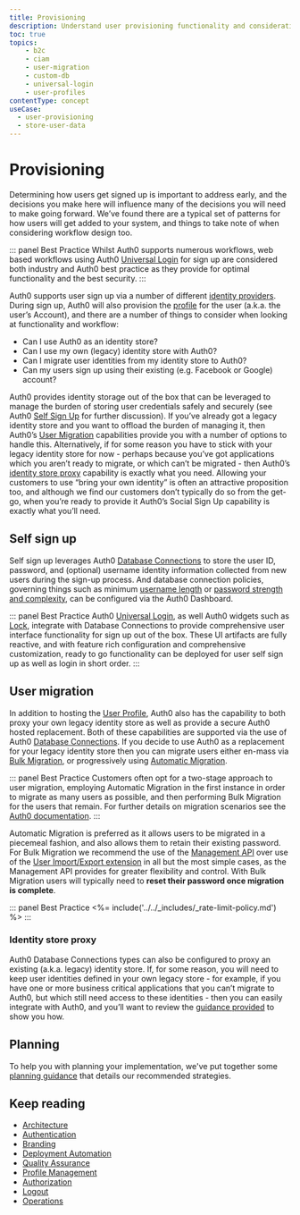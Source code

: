 ```yaml
---
title: Provisioning
description: Understand user provisioning functionality and considerations for your B2C implementation. 
toc: true
topics:
    - b2c
    - ciam
    - user-migration
    - custom-db
    - universal-login
    - user-profiles
contentType: concept
useCase:
  - user-provisioning
  - store-user-data
---
```

# Provisioning

Determining how users get signed up is important to address early, and the decisions you make here will influence many of the decisions you will need to make going forward. We’ve found there are a typical set of patterns for how users will get added to your system, and things to take note of when considering workflow design too.

::: panel Best Practice
Whilst Auth0 supports numerous workflows, web based workflows using Auth0 [Universal Login](/hosted-pages/login) for sign up are considered both industry and Auth0 best practice as they provide for optimal functionality and the best security.
:::

Auth0 supports user sign up via a number of different [identity providers](/identityproviders). During sign up, Auth0 will also provision the [profile](/users/concepts/overview-user-profile) for the user (a.k.a. the user’s Account), and there are a number of things to consider when looking at functionality and workflow:

* Can I use Auth0 as an identity store?
* Can I use my own (legacy) identity store with Auth0?
* Can I migrate user identities from my identity store to Auth0?
* Can my users sign up using their existing (e.g. Facebook or Google) account?

Auth0 provides identity storage out of the box that can be leveraged to manage the burden of storing user credentials safely and securely (see Auth0 [Self Sign Up](#self-sign-up) for further discussion). If you’ve already got a legacy identity store and you want to offload the burden of managing it, then Auth0’s [User Migration](#user-migration) capabilities provide you with a number of options to handle this. Alternatively, if for some reason you have to stick with your legacy identity store for now - perhaps because you’ve got applications which you aren’t ready to migrate, or which can’t be migrated - then Auth0’s [identity store proxy](#identity-store-proxy) capability is exactly what you need. Allowing your customers to use “bring your own identity” is often an attractive proposition too, and although we find our customers don’t typically do so from the get-go, when you’re ready to provide it Auth0’s Social Sign Up capability is exactly what you’ll need. 

## Self sign up

Self sign up leverages Auth0 [Database Connections](/connections/database) to store the user ID, password, and (optional) username identity information collected from new users during the sign-up process. And database connection policies, governing things such as minimum [username length](connections/database/require-username#username-length) or [password strength and complexity](/connections/database/password-options), can be configured via the Auth0 Dashboard. 

::: panel Best Practice
Auth0 [Universal Login](/hosted-pages/login), as well Auth0 widgets such as [Lock](https://auth0.com/lock), integrate with Database Connections to provide comprehensive user interface functionality for sign up out of the box. These UI artifacts are fully reactive, and with feature rich configuration and comprehensive customization, ready to go functionality can be deployed for user self sign up as well as login in short order.
:::

## User migration

In addition to hosting the [User Profile](/architecture-scenarios/implementation/b2c/b2c-profile-mgmt), Auth0 also has the capability to both proxy your own legacy identity store as well as provide a secure Auth0 hosted replacement. Both of these capabilities are supported via the use of Auth0 [Database Connections](/identityproviders#database-and-custom-connections). If you decide to use Auth0 as a replacement for your legacy identity store then you can migrate users either en-mass via [Bulk Migration](users/concepts/overview-user-migration#bulk-user-imports-with-the-management-api), or progressively using [Automatic Migration](users/concepts/overview-user-migration#automatic-migrations).  

::: panel Best Practice
Customers often opt for a two-stage approach to user migration, employing Automatic Migration in the first instance in order to migrate as many users as possible, and then performing Bulk Migration for the users that remain. For further details on migration scenarios see the [Auth0 documentation](users/references/user-migration-scenarios). 
:::

Automatic Migration is preferred as it allows users to be migrated in a piecemeal fashion, and also allows them to retain their existing password. For Bulk Migration we recommend the use of the [Management API](api/management/v2#!/Jobs/post_users_imports) over use of the [User Import/Export extension](/users/concepts/overview-user-migration#migrate-users-with-the-user-import-export-extension) in all but the most simple cases, as the Management API provides for greater flexibility and control. With Bulk Migration users will typically need to **reset their password once migration is complete**.

::: panel Best Practice
<%= include('../../_includes/_rate-limit-policy.md') %>
:::

### Identity store proxy

Auth0 Database Connections types can also be configured to proxy an existing (a.k.a. legacy) identity store. If, for some reason, you will need to keep user identities defined in your own legacy store - for example, if you have one or more business critical applications that you can’t migrate to Auth0, but which still need access to these identities - then you can easily integrate with Auth0, and you’ll want to review the [guidance provided](connections/database/custom-db) to show you how.

## Planning

To help you with planning your implementation, we've put together some [planning guidance](https://drive.google.com/a/auth0.com/file/d/1lQU-uPTfwEi58WJMKL2azUhZhvy9h1IU/view?usp=sharing) that details our recommended strategies.

## Keep reading

* [Architecture](/architecture-scenarios/implementation/b2c/b2c-architecture)
* [Authentication](/architecture-scenarios/implementation/b2c/b2c-authentication)
* [Branding](/architecture-scenarios/implementation/b2c/b2c-branding)
* [Deployment Automation](/architecture-scenarios/implementation/b2c/b2c-deployment)
* [Quality Assurance](/architecture-scenarios/implementation/b2c/b2c-qa)
* [Profile Management](/architecture-scenarios/implementation/b2c/b2c-profile-mgmt)
* [Authorization](/architecture-scenarios/implementation/b2c/b2c-authorization)
* [Logout](/architecture-scenarios/implementation/b2c/b2c-logout)
* [Operations](/architecture-scenarios/implementation/b2c/b2c-operations)
